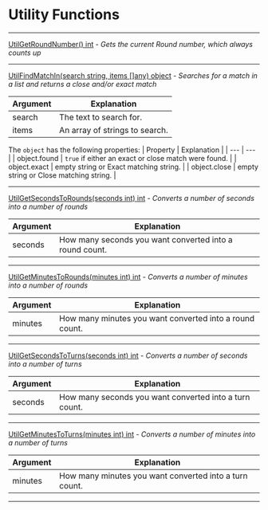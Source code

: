 # Utility Functions

---

[UtilGetRoundNumber() int](util_func.go) - _Gets the current Round number, which always counts up_

---

[UtilFindMatchIn(search string, items []any) object](util_func.go) - _Searches for a match in a list and returns a close and/or exact match_

|  Argument | Explanation |
| --- | --- |
| search | The text to search for. |
| items | An array of strings to search. |

The `object` has the following properties:
|  Property | Explanation |
| --- | --- |
| object.found | `true` if either an exact or close match were found. |
| object.exact | empty string or Exact matching string. |
| object.close | empty string or Close matching string. |

---

[UtilGetSecondsToRounds(seconds int) int](util_func.go) - _Converts a number of seconds into a number of rounds_

|  Argument | Explanation |
| --- | --- |
| seconds | How many seconds you want converted into a round count. |

---

[UtilGetMinutesToRounds(minutes int) int](util_func.go) - _Converts a number of minutes into a number of rounds_

|  Argument | Explanation |
| --- | --- |
| minutes | How many minutes you want converted into a round count. |

---

[UtilGetSecondsToTurns(seconds int) int](util_func.go) - _Converts a number of seconds into a number of turns_

|  Argument | Explanation |
| --- | --- |
| seconds | How many seconds you want converted into a turn count. |

---

[UtilGetMinutesToTurns(minutes int) int](util_func.go) - _Converts a number of minutes into a number of turns_

|  Argument | Explanation |
| --- | --- |
| minutes | How many minutes you want converted into a turn count. |

---
